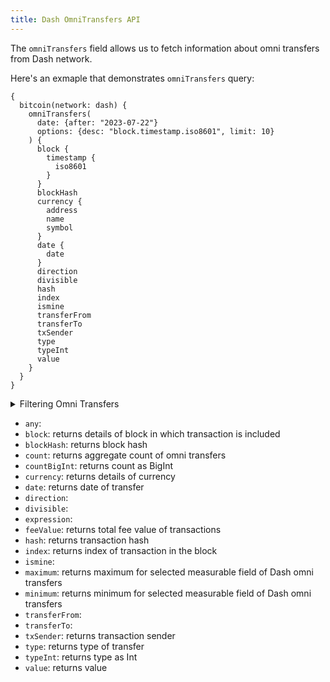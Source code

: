 ```yaml
---
title: Dash OmniTransfers API
---
```


<head>
<meta name="title" content="Dash Omnitransfers API"/>
<meta name="description" content="Get information on transaction details and wallets on the Dash blockchain. Also, get information on blocks for tokens or NFTs on the Dash blockchain."/>
<meta name="keywords" content="Dash api, Dash python api, Dash nft api, Dash scan api, Dash matic api, Dash api docs, Dash crypto api, Dash blockchain api,matic network api"/>
<meta name="robots" content="index, follow"/>
<meta http-equiv="Content-Type" content="text/html; charset=utf-8"/>
<meta name="language" content="English"/>

<!-- Open Graph / Facebook -->
<meta property="og:type" content="website" />
<meta property="og:title" content="Dash Omnitransfers API" />
<meta property="og:description" content="Get information on transaction details and wallets on the Dash blockchain. Also, get information on blocks for tokens or NFTs on the Dash blockchain." />

<!-- Twitter -->
<meta property="twitter:card" content="summary_large_image" />
<meta property="twitter:title" content="Dash Omnitransfers API" />
<meta property="twitter:description" content="Get information on transaction details and wallets on Dash blockchain. Also, get blocks information for tokens or NFTs on the Dash blockchain." />
</head>

The `omniTransfers` field allows us to fetch information about omni transfers from Dash network.

Here's an exmaple that demonstrates `omniTransfers` query:

```
{
  bitcoin(network: dash) {
    omniTransfers(
      date: {after: "2023-07-22"}
      options: {desc: "block.timestamp.iso8601", limit: 10}
    ) {
      block {
        timestamp {
          iso8601
        }
      }
      blockHash
      currency {
        address
        name
        symbol
      }
      date {
        date
      }
      direction
      divisible
      hash
      index
      ismine
      transferFrom
      transferTo
      txSender
      type
      typeInt
      value
    }
  }
}
```

<details>
<summary>Filtering Omni Transfers</summary>

Omni Transfers can be filtered using the following arguments:

-   `any`:
-   `date`: filter by selecting date in range, list or just date
-   `feeValue`: filter by total fee value of transaction
-   `height`: filter by block height
-   `invalidReason`:
-   `options`: filter returned data by ordering, limiting, and constraining it.
-   `time`: filter by selecting date in rang, list or just date
-   `txHash`: filter by transaction hash
-   `txIndex`: filter by index of transaction in the block
-   `txSender`: filter by transaction sender
-   `type`: filter by type of transaction
-   `typeId`: filter by type Id of transaction
-   `valid`:
-   `version`: filter by version

</details>

-   `any`:
-   `block`: returns details of block in which transaction is included
-   `blockHash`: returns block hash
-   `count`: returns aggregate count of omni transfers
-   `countBigInt`: returns count as BigInt
-   `currency`: returns details of currency
-   `date`: returns date of transfer
-   `direction`: 
-   `divisible`:
-   `expression`:
-   `feeValue`: returns total fee value of transactions
-   `hash`: returns transaction hash
-   `index`: returns index of transaction in the block 
-   `ismine`:
-   `maximum`: returns maximum for selected measurable field of Dash omni transfers  
-   `minimum`: returns minimum for selected measurable field of Dash omni transfers
-   `transferFrom`: 
-   `transferTo`:
-   `txSender`: returns transaction sender
-   `type`: returns type of transfer
-   `typeInt`: returns type as Int
-   `value`: returns value
